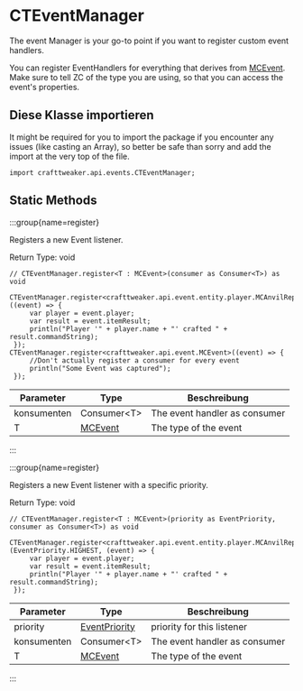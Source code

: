 # CTEventManager

The event Manager is your go-to point if you want to register custom event handlers.

 You can register EventHandlers for everything that derives from [MCEvent](/vanilla/api/event/MCEvent). Make sure to tell ZC of the type you are using, so that you can access the event's properties.

## Diese Klasse importieren

It might be required for you to import the package if you encounter any issues (like casting an Array), so better be safe than sorry and add the import at the very top of the file.
```zenscript
import crafttweaker.api.events.CTEventManager;
```


## Static Methods

:::group{name=register}

Registers a new Event listener.

Return Type: void

```zenscript
// CTEventManager.register<T : MCEvent>(consumer as Consumer<T>) as void

CTEventManager.register<crafttweaker.api.event.entity.player.MCAnvilRepairEvent>((event) => {
     var player = event.player;
     var result = event.itemResult;
     println("Player '" + player.name + "' crafted " + result.commandString);
 });
CTEventManager.register<crafttweaker.api.event.MCEvent>((event) => {
     //Don't actually register a consumer for every event
     println("Some Event was captured");
 });
```

| Parameter   | Type                                  | Beschreibung                  |
| ----------- | ------------------------------------- | ----------------------------- |
| konsumenten | Consumer&lt;T&gt;         | The event handler as consumer |
| T           | [MCEvent](/vanilla/api/event/MCEvent) | The type of the event         |


:::

:::group{name=register}

Registers a new Event listener with a specific priority.

Return Type: void

```zenscript
// CTEventManager.register<T : MCEvent>(priority as EventPriority, consumer as Consumer<T>) as void

CTEventManager.register<crafttweaker.api.event.entity.player.MCAnvilRepairEvent>(EventPriority.HIGHEST, (event) => {
     var player = event.player;
     var result = event.itemResult;
     println("Player '" + player.name + "' crafted " + result.commandString);
 });
```

| Parameter   | Type                                              | Beschreibung                  |
| ----------- | ------------------------------------------------- | ----------------------------- |
| priority    | [EventPriority](/vanilla/api/event/EventPriority) | priority for this listener    |
| konsumenten | Consumer&lt;T&gt;                     | The event handler as consumer |
| T           | [MCEvent](/vanilla/api/event/MCEvent)             | The type of the event         |


:::

